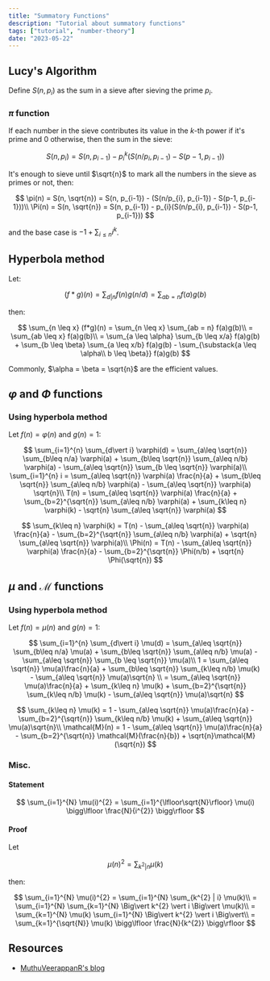 ```yaml
---
title: "Summatory Functions"
description: "Tutorial about summatory functions"
tags: ["tutorial", "number-theory"]
date: "2023-05-22"
---
```


## Lucy's Algorithm

Define $S(n, p_{i})$ as the sum in a sieve after sieving the prime $p_{i}$.

### $\pi$ function

If each number in the sieve contributes its value in the $k$-th power if it's prime and 0 otherwise, then the sum in the sieve:

$$
S(n, p_{i}) = S(n, p_{i-1}) - p_{i}^{k}(S(n/p_{i}, p_{i-1}) - S(p-1, p_{i-1}))
$$

It's enough to sieve until $\sqrt{n}$ to mark all the numbers in the sieve as primes or not, then:

$$
\pi(n) = S(n, \sqrt{n}) = S(n, p_{i-1}) - (S(n/p_{i}, p_{i-1}) - S(p-1, p_{i-1}))\\
\Pi(n) = S(n, \sqrt{n}) = S(n, p_{i-1}) - p_{i}(S(n/p_{i}, p_{i-1}) - S(p-1, p_{i-1}))
$$

and the base case is $-1 + \sum_{i\leq n} i^{k}$.

## Hyperbola method

Let:

$$
(f*g)(n) = \sum_{d\vert n} f(n) g(n/d) = \sum_{ab = n} f(a)g(b)
$$

then:

$$
\sum_{n \leq x} (f*g)(n) = \sum_{n \leq x} \sum_{ab = n} f(a)g(b)\\
= \sum_{ab \leq x} f(a)g(b)\\
= \sum_{a \leq \alpha} \sum_{b \leq x/a} f(a)g(b) + \sum_{b \leq \beta} \sum_{a \leq x/b} f(a)g(b) - \sum_{\substack{a \leq \alpha\\ b \leq \beta}} f(a)g(b)
$$

Commonly, $\alpha = \beta = \sqrt{n}$ are the efficient values.

## $\varphi$ and $\Phi$ functions

### Using hyperbola method

Let $f(n) = \varphi(n)$ and $g(n) = 1$:

$$
\sum_{i=1}^{n} \sum_{d\vert i} \varphi(d) = \sum_{a\leq \sqrt{n}} \sum_{b\leq n/a} \varphi(a) + \sum_{b\leq \sqrt{n}} \sum_{a\leq n/b} \varphi(a) - \sum_{a\leq \sqrt{n}} \sum_{b \leq \sqrt{n}} \varphi(a)\\
\sum_{i=1}^{n} i = \sum_{a\leq \sqrt{n}} \varphi(a) \frac{n}{a} + \sum_{b\leq \sqrt{n}} \sum_{a\leq n/b} \varphi(a) - \sum_{a\leq \sqrt{n}} \varphi(a) \sqrt{n}\\
T(n) = \sum_{a\leq \sqrt{n}} \varphi(a) \frac{n}{a} + \sum_{b=2}^{\sqrt{n}} \sum_{a\leq n/b} \varphi(a) + \sum_{k\leq n} \varphi(k) - \sqrt{n} \sum_{a\leq \sqrt{n}} \varphi(a)
$$

$$
\sum_{k\leq n} \varphi(k) = T(n) - \sum_{a\leq \sqrt{n}} \varphi(a) \frac{n}{a} - \sum_{b=2}^{\sqrt{n}} \sum_{a\leq n/b} \varphi(a) + \sqrt{n} \sum_{a\leq \sqrt{n}} \varphi(a)\\
\Phi(n) = T(n) - \sum_{a\leq \sqrt{n}} \varphi(a) \frac{n}{a} - \sum_{b=2}^{\sqrt{n}} \Phi(n/b) + \sqrt{n} \Phi(\sqrt{n})
$$

## $\mu$ and $\mathcal{M}$ functions

### Using hyperbola method

Let $f(n) = \mu(n)$ and $g(n) = 1$:

$$
\sum_{i=1}^{n} \sum_{d\vert i} \mu(d) = \sum_{a\leq \sqrt{n}} \sum_{b\leq n/a} \mu(a) + \sum_{b\leq \sqrt{n}} \sum_{a\leq n/b} \mu(a) - \sum_{a\leq \sqrt{n}} \sum_{b \leq \sqrt{n}} \mu(a)\\
1 = \sum_{a\leq \sqrt{n}} \mu(a)\frac{n}{a} + \sum_{b\leq \sqrt{n}} \sum_{k\leq n/b} \mu(k) - \sum_{a\leq \sqrt{n}} \mu(a)\sqrt{n} \\
= \sum_{a\leq \sqrt{n}} \mu(a)\frac{n}{a} + \sum_{k\leq n} \mu(k) + \sum_{b=2}^{\sqrt{n}} \sum_{k\leq n/b} \mu(k) - \sum_{a\leq \sqrt{n}} \mu(a)\sqrt{n}
$$

$$
\sum_{k\leq n} \mu(k) = 1 - \sum_{a\leq \sqrt{n}} \mu(a)\frac{n}{a} - \sum_{b=2}^{\sqrt{n}} \sum_{k\leq n/b} \mu(k) + \sum_{a\leq \sqrt{n}} \mu(a)\sqrt{n}\\
\mathcal{M}(n) = 1 - \sum_{a\leq \sqrt{n}} \mu(a)\frac{n}{a} - \sum_{b=2}^{\sqrt{n}} \mathcal{M}(\frac{n}{b}) + \sqrt{n}\mathcal{M}(\sqrt{n})
$$

### Misc.

#### Statement

$$
\sum_{i=1}^{N} \mu(i)^{2} = \sum_{i=1}^{\lfloor\sqrt{N}\rfloor} \mu(i) \bigg\lfloor \frac{N}{i^{2}} \bigg\rfloor
$$

#### Proof

Let

$$
\mu(n)^{2} = \sum_{k^{2} | n} \mu(k)
$$

then:

$$
\sum_{i=1}^{N} \mu(i)^{2} = \sum_{i=1}^{N} \sum_{k^{2} | i} \mu(k)\\
= \sum_{i=1}^{N} \sum_{k=1}^{N} \Big\vert k^{2} \vert i \Big\vert \mu(k)\\
= \sum_{k=1}^{N} \mu(k) \sum_{i=1}^{N} \Big\vert k^{2} \vert i \Big\vert\\
= \sum_{k=1}^{\sqrt{N}} \mu(k) \bigg\lfloor \frac{N}{k^{2}} \bigg\rfloor
$$

## Resources

- [MuthuVeerappanR's blog](http://am-just-a-nobody.blogspot.com/2015/04/metens-function.html)